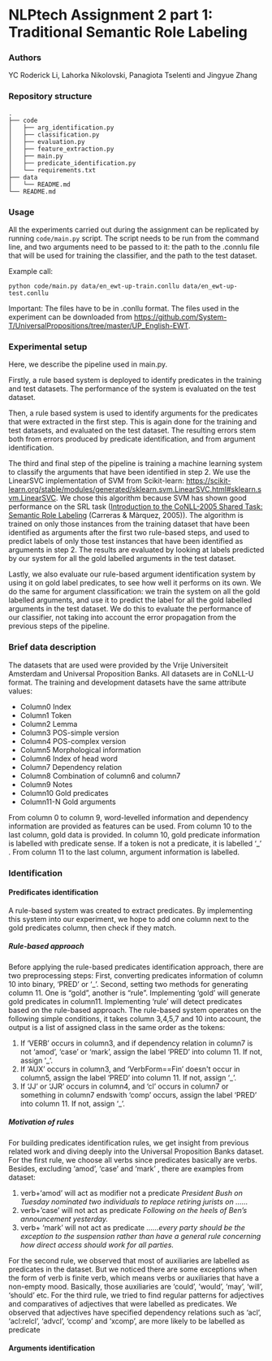 # NLPtech Assignment 2 part 1: Traditional Semantic Role Labeling

### Authors
YC Roderick Li, Lahorka Nikolovski, Panagiota Tselenti and Jingyue Zhang

### Repository structure
```
.
├── code
│   ├── arg_identification.py
│   ├── classification.py
│   ├── evaluation.py
│   ├── feature_extraction.py
│   ├── main.py
│   ├── predicate_identification.py
│   └── requirements.txt
├── data
│   └── README.md
└── README.md
```

### Usage
All the experiments carried out during the assignment can be replicated by running `code/main.py` script. The script needs to be run from the command line, and two arguments need to be passed to it: the path to the .connlu file that will be used for training the classifier, and the path to the test dataset. 


Example call:
```
python code/main.py data/en_ewt-up-train.conllu data/en_ewt-up-test.conllu
```

Important: The files have to be in .conllu format. The files used in the experiment can be downloaded from https://github.com/System-T/UniversalPropositions/tree/master/UP_English-EWT.

### Experimental setup
Here, we describe the pipeline used in main.py.

Firstly, a rule based system is deployed to identify predicates in the training and test datasets. The performance of the system is evaluated on the test dataset. 

Then, a rule based system is used to identify arguments for the predicates that were extracted in the first step. This is again done for the training and test datasets, and evaluated on the test dataset. The resulting errors stem both from errors produced by predicate identification, and from argument identification.

The third and final step of the pipeline is training a machine learning system to classify the arguments that have been identified in step 2. We use the LinearSVC implementation of SVM from Scikit-learn: https://scikit-learn.org/stable/modules/generated/sklearn.svm.LinearSVC.html#sklearn.svm.LinearSVC. We chose this algorithm because SVM has shown good performance on the SRL task ([Introduction to the CoNLL-2005 Shared Task: Semantic Role Labeling](https://aclanthology.org/W05-0620) (Carreras & Màrquez, 2005)). 
The algorithm is trained on only those instances from the training dataset that have been identified as arguments after the first two rule-based steps, and used to predict labels of only those test instances that have been identified as arguments in step 2. The results are evaluated by looking at labels predicted by our system for all the gold labelled arguments in the test dataset.

Lastly, we also evaluate our rule-based argument identification system by using it on gold label predicates, to see how well it performs on its own. We do the same for argument classification: we train the system on all the gold labelled arguments, and use it to predict the label for all the gold labelled arguments in the test 
dataset. We do this to evaluate the performance of our classifier, not taking into account the error propagation from the previous steps of the pipeline.

### Brief data description
The datasets that are used were provided by the Vrije Universiteit Amsterdam and Universal Proposition Banks. All datasets are in CoNLL-U format. The training and development datasets have the same attribute values:
* Column0  Index
* Column1  Token
* Column2  Lemma
* Column3  POS-simple version
* Column4  POS-complex version
* Column5  Morphological information
* Column6  Index of head word
* Column7  Dependency relation
* Column8  Combination of column6 and column7
* Column9  Notes
* Column10 Gold predicates
* Column11-N Gold arguments

From column 0 to column 9, word-levelled information and dependency information are provided as features can be used. From column 10 to the last column, gold data is provided. In column 10, gold predicate information is labelled with predicate sense. If a token is not a predicate, it is labelled ‘_’ . From column 11 to the last column, argument information is labelled.

### Identification
#### Predificates identification
A rule-based system was created to extract predicates. By implementing this system into our experiment, we hope to add one column next to the gold predicates column, then check if they match.
##### Rule-based approach
Before applying the rule-based predicates identification approach, there are two preprocessing steps: First, converting predicates information of column 10 into binary, ‘PRED’ or ‘_’.  Second, setting two methods for generating column 11. One is “gold”, another is “rule”. Implementing ‘gold’ will generate gold predicates in column11. Implementing ‘rule’ will detect predicates based on the rule-based approach.
The rule-based system operates on the following simple conditions, it takes column 3,4,5,7 and 10 into account, the output is a list of assigned class in the same order as the tokens:
1) If ‘VERB’ occurs in column3, and if dependency relation in column7 is not ‘amod’, ‘case’ or ‘mark’, assign the label ‘PRED’ into column 11. If not, assign ‘_’.
2) If ‘AUX’ occurs in column3, and ‘VerbForm==Fin’ doesn't occur in column5, assign the label ‘PRED’ into column 11. If not, assign ‘_’.
3) If ‘JJ’ or ‘JJR’ occurs in column4, and ‘cl’ occurs in column7 or something in column7 endswith ‘comp’ occurs, assign the label ‘PRED’ into column 11. If not, assign ‘_’.
##### Motivation of rules
For building predicates identification rules, we get insight from previous related work and diving deeply into the Universal Proposition Banks dataset.  
For the first rule, we choose all verbs since predicates basically are verbs. Besides, excluding ‘amod’, ‘case’ and ‘mark’ , there are examples from dataset:
1) verb+‘amod’ will act as modifier not a predicate
    *President Bush on Tuesday nominated two individuals to replace _retiring_ jurists on ……*
2) verb+’case’ will not act as predicate
    *_Following_ on the heels of Ben’s announcement yesterday.*
3) verb+ ‘mark’ will not act as predicate
    *……every party should be the exception to the suspension rather than have a general rule _concerning_ how direct access should work for all parties.*

For the second rule, we observed that most of auxiliaries are labelled as predicates in the dataset. But we noticed there are some exceptions when the form of verb is finite verb, which means verbs or auxiliaries that have a non-empty mood. Basically, those auxiliaries are ‘could’, ‘would’, ‘may’, ‘will’, ‘should’ etc. 
For the third rule, we tried to find regular patterns for adjectives and comparatives of adjectives that were labelled as predicates. We observed that adjectives have specified dependency relations such as ‘acl’, ‘acl:relcl’, ‘advcl’, ‘ccomp’ and ‘xcomp’, are more likely to be labelled as predicate


#### Arguments identification

